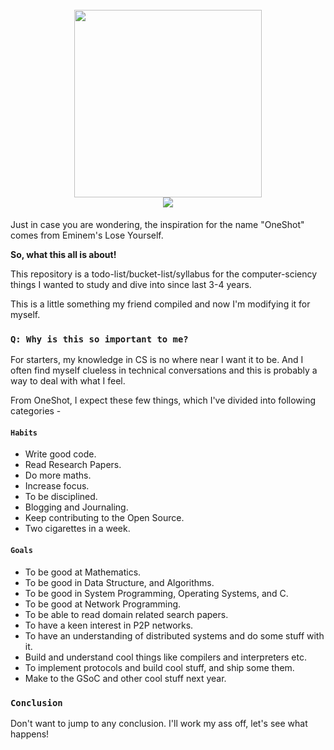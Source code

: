 <h1 align="center"> 
<br>
<img width="300px;" src="media/text4162.png">
<br>
<img src="https://img.shields.io/badge/build-progress-blue.svg?style=flat-square">
</h1>

Just in case you are wondering, the inspiration for the name "OneShot" comes from Eminem's Lose Yourself. 

__So, what this all is about!__

This repository is a todo-list/bucket-list/syllabus for the computer-sciency things I wanted to study and dive into since last 3-4 years.

This is a little something my friend compiled and now I'm modifying it for myself. 

### __`Q: Why is this so important to me?`__

For starters, my knowledge in CS is no where near I want it to be. And I often find myself clueless in technical conversations and this is probably a way to deal with what I feel.


From OneShot, I expect these few things, which I've divided into following categories - 

#### __`Habits`__

- Write good code.
- Read Research Papers.
- Do more maths.
- Increase focus.
- To be disciplined.
- Blogging and Journaling.
- Keep contributing to the Open Source.
- Two cigarettes in a week.

#### __`Goals`__

- To be good at Mathematics.
- To be good in Data Structure, and Algorithms.
- To be good in System Programming, Operating Systems, and C.
- To be good at Network Programming.
- To be able to read domain related search papers. 
- To have a keen interest in P2P networks.
- To have an understanding of distributed systems and do some stuff with it.
- Build and understand cool things like compilers and interpreters etc.
- To implement protocols and build cool stuff, and ship some them.
- Make to the GSoC and other cool stuff next year.

### `Conclusion`

Don't want to jump to any conclusion. I'll work my ass off, let's see what happens!
